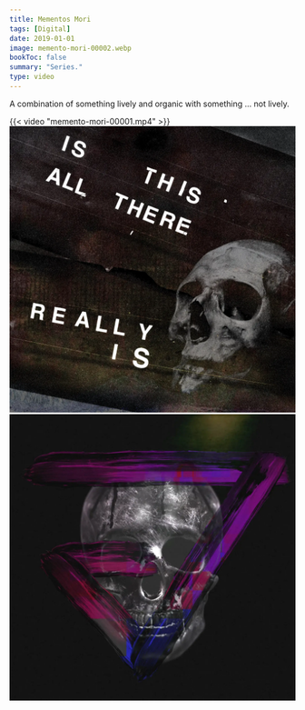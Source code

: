 ```yaml
---
title: Mementos Mori
tags: [Digital]
date: 2019-01-01
image: memento-mori-00002.webp
bookToc: false
summary: "Series."
type: video
---
```

A combination of something lively and organic with something ... not lively.

{{< video "memento-mori-00001.mp4" >}}
![](memento-mori-00003.webp)
![](memento-mori-00004.webp)

